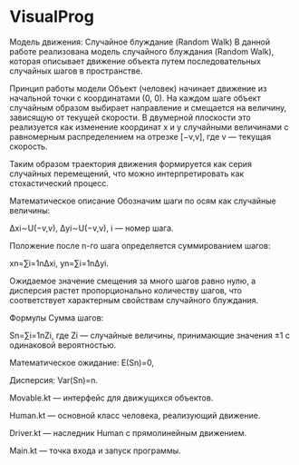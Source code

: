 # VisualProg
Модель движения: Случайное блуждание (Random Walk)
В данной работе реализована модель случайного блуждания (Random Walk), которая описывает движение объекта путем последовательных случайных шагов в пространстве.

Принцип работы модели
Объект (человек) начинает движение из начальной точки с координатами (0, 0). На каждом шаге объект случайным образом выбирает направление и смещается на величину, зависящую от текущей скорости. В двумерной плоскости это реализуется как изменение координат x и y случайными величинами с равномерным распределением на отрезке [−v,v], где v — текущая скорость.

Таким образом траектория движения формируется как серия случайных перемещений, что можно интерпретировать как стохастический процесс.

Математическое описание
Обозначим шаги по осям как случайные величины:

Δxi∼U(−v,v), Δyi∼U(−v,v), i — номер шага.

Положение после n-го шага определяется суммированием шагов:

xn=∑i=1nΔxi, yn=∑i=1nΔyi.

Ожидаемое значение смещения за много шагов равно нулю, а дисперсия растет пропорционально количеству шагов, что соответствует характерным свойствам случайного блуждания.

Формулы
Сумма шагов:

Sn=∑i=1nZi, где Zi  — случайные величины, принимающие значения ±1 с одинаковой вероятностью.

Математическое ожидание: E(Sn)=0,

Дисперсия: Var(Sn)=n.

Movable.kt — интерфейс для движущихся объектов.

Human.kt — основной класс человека, реализующий движение.

Driver.kt — наследник Human с прямолинейным движением.

Main.kt — точка входа и запуск программы.